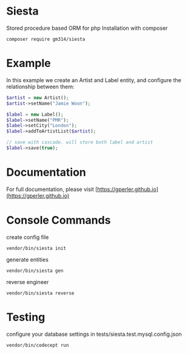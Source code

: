 # Siesta
Stored procedure based ORM for php
Installation with composer

```
composer require gm314/siesta
```
# Example
In this example we create an Artist and Label entity, and configure the relationship between them:

```php
$artist = new Artist();
$artist->setName("Jamie Woon");

$label = new Label();
$label->setName("PMR");
$label->setCity("London");
$label->addToArtistList($artist);

// save with cascade. will store both label and artist
$label->save(true);
```

# Documentation
For full documentation, please visit [https://gperler.github.io](https://gperler.github.io)


# Console Commands
create config file

```
vendor/bin/siesta init
```

generate entities

```
vendor/bin/siesta gen
```

reverse engineer

```
vendor/bin/siesta reverse
```


# Testing

configure your database settings in tests/siesta.test.mysql.config.json

```
vendor/bin/codecept run
```
